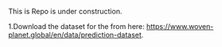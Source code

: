 This is Repo is under construction.




1.Download the dataset for the from here:
https://www.woven-planet.global/en/data/prediction-dataset.



